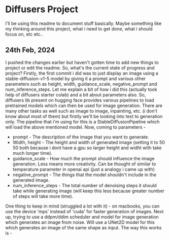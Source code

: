 # Diffusers Project
I'll be using this readme to document stuff basically. Maybe something like my thinking around this project, what i need to get done, what i should focus on, etc etc..
## 24th Feb, 2024
I pushed the changes earlier but haven't gotten time to add new things to project or edit the readme. So, what's the current state of progress and project? Firstly, the first commit i did was to just display an image using a stable-diffusion-v1-5 model by giving it a prompt and various other parameters such as height, width, guidance_scale,  negative_prompt and num_inference_steps. Let me explain a bit of how i did this (actually took help of diffusers starter colab) and a bit about parameters also.
So, diffusers lib present on hugging face provides various pipelines to load pretrained models which can then be used for image generation. There are many other tasks as well such as image to image, inpainting, etc. (i don't know about most of them) but firstly we'll be looking into text to generation only. The pipeline that i'm using for this is a StableDiffusionPipeline which will load the above mentioned model. Now, coming to parameters -
- prompt - The description of the image that you want to generate.
- Width, height - The height and width of generated image (setting it to 50 50 both because i dont have a gpu so larger height and widht with take much longer time).
- guidance_scale - How much the prompt should influence the image generation. Less means more creativity. Can be thought of similar to temperature parameter in openai api (just a analogy i came up with) 
- negative_prompt - The things that the model shouldn't include in the generated image.
- num_inference_steps - The total number of denoising steps it should take while generating image (will keep this less because greater number of steps will take more time).

One thing to keep in mind (struggled a lot with it) - on macbooks, you can use the device 'mps' instead of 'cuda' for faster generation of images.
Next up, trying to use a ddpm/ddim scheduler and model for image generation which generates an image from noise. Will use a UNet2D model for this which generates an image of the same shape as input. The way this works is - 


